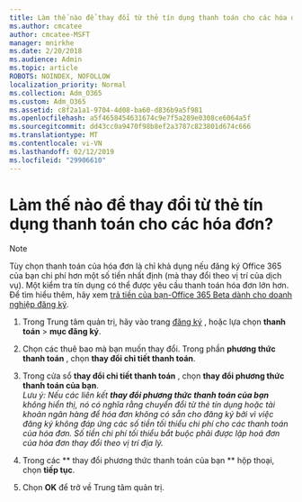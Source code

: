 ```yaml
---
title: Làm thế nào để thay đổi từ thẻ tín dụng thanh toán cho các hóa đơn?
ms.author: cmcatee
author: cmcatee-MSFT
manager: mnirkhe
ms.date: 2/20/2018
ms.audience: Admin
ms.topic: article
ROBOTS: NOINDEX, NOFOLLOW
localization_priority: Normal
ms.collection: Adm_O365
ms.custom: Adm_O365
ms.assetid: c8f2a1a1-9704-4d08-ba60-d836b9a5f981
ms.openlocfilehash: a5f4658454631674c9e7f5a289e0308ce6064a5f
ms.sourcegitcommit: dd43cc0a9470f98b8ef2a3787c823801d674c666
ms.translationtype: MT
ms.contentlocale: vi-VN
ms.lasthandoff: 02/12/2019
ms.locfileid: "29906610"
---
```

# <a name="how-do-i-change-from-credit-card-payments-to-invoice"></a>Làm thế nào để thay đổi từ thẻ tín dụng thanh toán cho các hóa đơn?

> [!NOTE]
> Tùy chọn thanh toán của hóa đơn là chỉ khả dụng nếu đăng ký Office 365 của bạn chi phí hơn một số tiền nhất định (mà thay đổi theo vị trí của dịch vụ). Một kiểm tra tín dụng có thể được yêu cầu thanh toán hóa đơn lớn hơn. Để tìm hiểu thêm, hãy xem [trả tiền của bạn-Office 365 Beta dành cho doanh nghiệp đăng ký](https://support.office.com/article/734f4aab-df2d-4e9b-8cb1-691910bde216). 
  
1. Trong Trung tâm quản trị, hãy vào trang [đăng ký](https://go.microsoft.com/fwlink/p/?linkid=842054) , hoặc lựa chọn **thanh toán** \> **mục đăng ký**.
    
2. Chọn các thuê bao mà bạn muốn thay đổi. Trong phần **phương thức thanh toán** , chọn **thay đổi chi tiết thanh toán**.
    
3. Trong cửa sổ **thay đổi chi tiết thanh toán** , chọn **thay đổi phương thức thanh toán của bạn**.
<br>*Lưu ý: Nếu các liên kết **thay đổi phương thức thanh toán của bạn** không hiển thị, nó có nghĩa rằng chuyển đổi từ thẻ tín dụng hoặc tài khoản ngân hàng để hóa đơn không có sẵn cho đăng ký bởi vì việc đăng ký không đáp ứng các số tiền tối thiểu chi phí cho các thanh toán của hóa đơn. Số tiền chi phí tối thiểu bắt buộc phải được lập hoá đơn của hóa đơn thay đổi theo vị trí địa lý.*
  
4. Trong các ** thay đổi phương thức thanh toán của bạn ** hộp thoại, chọn **tiếp tục**.
    
5. Chọn **OK** để trở về Trung tâm quản trị. 
   